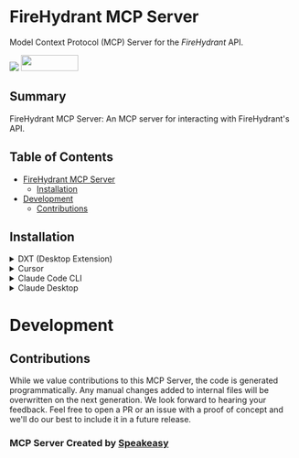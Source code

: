 # FireHydrant MCP Server

Model Context Protocol (MCP) Server for the *FireHydrant* API.

<div align="left">
    <a href="https://www.speakeasy.com/?utm_source=mcp-server&utm_campaign=mcp-typescript"><img src="https://custom-icon-badges.demolab.com/badge/-Built%20By%20Speakeasy-212015?style=for-the-badge&logoColor=FBE331&logo=speakeasy&labelColor=545454" /></a>
    <a href="https://opensource.org/licenses/MIT">
        <img src="https://img.shields.io/badge/License-MIT-blue.svg" style="width: 100px; height: 28px;" />
    </a>
</div>

<!-- Start Summary [summary] -->
## Summary

FireHydrant MCP Server: An MCP server for interacting with FireHydrant's API.
<!-- End Summary [summary] -->

<!-- Start Table of Contents [toc] -->
## Table of Contents
<!-- $toc-max-depth=2 -->
* [FireHydrant MCP Server](#firehydrant-mcp-server)
  * [Installation](#installation)
* [Development](#development)
  * [Contributions](#contributions)

<!-- End Table of Contents [toc] -->

<!-- Start Installation [installation] -->
## Installation

<details>
<summary>DXT (Desktop Extension)</summary>

Install the MCP server as a Desktop Extension using the pre-built [`mcp-server.dxt`](./mcp-server.dxt) file:

Simply drag and drop the [`mcp-server.dxt`](./mcp-server.dxt) file onto Claude Desktop to install the extension.

The DXT package includes the MCP server and all necessary configuration. Once installed, the server will be available without additional setup.

> [!NOTE]
> DXT (Desktop Extensions) provide a streamlined way to package and distribute MCP servers. Learn more about [Desktop Extensions](https://www.anthropic.com/engineering/desktop-extensions).

</details>

<details>
<summary>Cursor</summary>

[![Install MCP Server](https://cursor.com/deeplink/mcp-install-dark.svg)](https://cursor.com/install-mcp?name=FireHydrant&config=eyJtY3BTZXJ2ZXJzIjp7IkZpcmVIeWRyYW50Ijp7ImNvbW1hbmQiOiJucHgiLCJhcmdzIjpbImZpcmVoeWRyYW50LW1jcCIsInN0YXJ0IiwiLS1hcGkta2V5IiwiLi4uIl19fX0=)

Or manually:

1. Open Cursor Settings
2. Select Tools and Integrations
3. Select New MCP Server
4. If the configuration file is empty paste the following JSON into the MCP Server Configuration:

```json
{
  "mcpServers": {
    "FireHydrant": {
      "command": "npx",
      "args": [
        "firehydrant-mcp",
        "start",
        "--api-key",
        "..."
      ]
    }
  }
}
```

</details>

<details>
<summary>Claude Code CLI</summary>

```bash
npx firehydrant-mcp start --api-key ...
```

</details>
<details>
<summary>Claude Desktop</summary>
Claude Desktop doesn't yet support SSE/remote MCP servers.

However, you can run the MCP server locally by cloning this repository. Once cloned, you'll need to install dependencies (`npm install`) and build the server (`npm run build`).

Then, configure your server definition to reference your local clone. For example:

```json
{
  "mcpServers": {
    "FireHydrant": {
      "command": "node",
      "args": [
        "./bin/mcp-server.js",
        "start",
        "--api-key",
        "..."
      ]
    }
  }
}
```

</details>
<!-- End Installation [installation] -->

<!-- Placeholder for Future Speakeasy SDK Sections -->

# Development

## Contributions

While we value contributions to this MCP Server, the code is generated programmatically. Any manual changes added to internal files will be overwritten on the next generation. 
We look forward to hearing your feedback. Feel free to open a PR or an issue with a proof of concept and we'll do our best to include it in a future release. 

### MCP Server Created by [Speakeasy](https://www.speakeasy.com/?utm_source=mcp-server&utm_campaign=mcp-typescript)
